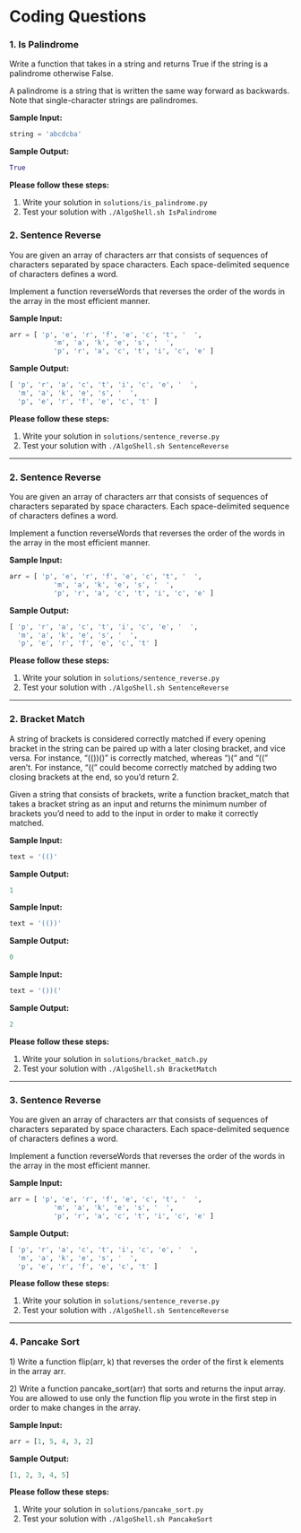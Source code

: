 # Coding Questions

### 1. Is Palindrome
Write a function that takes in a string and
returns True if the string is a palindrome
otherwise False.

A palindrome is a string that is written the same
way forward as backwards. Note that single-character
strings are palindromes.

**Sample Input:**
```python
string = 'abcdcba'
```
**Sample Output:**
```python
True
```
**Please follow these steps:**
1. Write your solution in `solutions/is_palindrome.py`
2. Test your solution with `./AlgoShell.sh IsPalindrome`



### 2. Sentence Reverse
You are given an array of characters arr that consists of sequences of characters separated by space characters. Each space-delimited sequence of characters defines a word.

Implement a function reverseWords that reverses the order of the words in the array in the most efficient manner.

**Sample Input:**
```python
arr = [ 'p', 'e', 'r', 'f', 'e', 'c', 't', '  ',
           'm', 'a', 'k', 'e', 's', '  ',
           'p', 'r', 'a', 'c', 't', 'i', 'c', 'e' ]
```
**Sample Output:**
```python
[ 'p', 'r', 'a', 'c', 't', 'i', 'c', 'e', '  ',
  'm', 'a', 'k', 'e', 's', '  ',
  'p', 'e', 'r', 'f', 'e', 'c', 't' ]
```
**Please follow these steps:**
1. Write your solution in `solutions/sentence_reverse.py`
2. Test your solution with `./AlgoShell.sh SentenceReverse`

---

### 2. Sentence Reverse
You are given an array of characters arr that consists of sequences of characters separated by space characters. Each space-delimited sequence of characters defines a word.

Implement a function reverseWords that reverses the order of the words in the array in the most efficient manner.

**Sample Input:**
```python
arr = [ 'p', 'e', 'r', 'f', 'e', 'c', 't', '  ',
           'm', 'a', 'k', 'e', 's', '  ',
           'p', 'r', 'a', 'c', 't', 'i', 'c', 'e' ]
```
**Sample Output:**
```python
[ 'p', 'r', 'a', 'c', 't', 'i', 'c', 'e', '  ',
  'm', 'a', 'k', 'e', 's', '  ',
  'p', 'e', 'r', 'f', 'e', 'c', 't' ]
```
**Please follow these steps:**
1. Write your solution in `solutions/sentence_reverse.py`
2. Test your solution with `./AlgoShell.sh SentenceReverse`

---

### 2. Bracket Match
A string of brackets is considered correctly matched if 
every opening bracket in the string can be paired up with 
a later closing bracket, and vice versa. For instance, “(())()” 
is correctly matched, whereas “)(“ and “((” aren’t. For 
instance, “((” could become correctly matched by adding 
two closing brackets at the end, so you’d return 2.

Given a string that consists of brackets, write a function 
bracket_match that takes a bracket string as an input and 
returns the minimum number of brackets you’d need to 
add to the input in order to make it correctly matched.

**Sample Input:**
```python
text = '(()'
```
**Sample Output:**
```python
1
```
**Sample Input:**
```python
text = '(())'
```
**Sample Output:**
```python
0
```
**Sample Input:**
```python
text = '())('
```
**Sample Output:**
```python
2
```
**Please follow these steps:**
1. Write your solution in `solutions/bracket_match.py`
2. Test your solution with `./AlgoShell.sh BracketMatch`

---

### 3. Sentence Reverse
You are given an array of characters arr that consists of sequences of characters separated by space characters. Each space-delimited sequence of characters defines a word.

Implement a function reverseWords that reverses the order of the words in the array in the most efficient manner.

**Sample Input:**
```python
arr = [ 'p', 'e', 'r', 'f', 'e', 'c', 't', '  ',
           'm', 'a', 'k', 'e', 's', '  ',
           'p', 'r', 'a', 'c', 't', 'i', 'c', 'e' ]
```
**Sample Output:**
```python
[ 'p', 'r', 'a', 'c', 't', 'i', 'c', 'e', '  ',
  'm', 'a', 'k', 'e', 's', '  ',
  'p', 'e', 'r', 'f', 'e', 'c', 't' ]
```
**Please follow these steps:**
1. Write your solution in `solutions/sentence_reverse.py`
2. Test your solution with `./AlgoShell.sh SentenceReverse`

---

### 4. Pancake Sort
1\) Write a function flip(arr, k) that reverses the order of the first k elements in the array arr.

2\) Write a function pancake_sort(arr) that sorts and returns the input array. You are allowed to use only the function flip you wrote in the first step in order to make changes in the array.

**Sample Input:**
```python
arr = [1, 5, 4, 3, 2]
```
**Sample Output:**
```python
[1, 2, 3, 4, 5]
```
**Please follow these steps:**
1. Write your solution in `solutions/pancake_sort.py`
2. Test your solution with `./AlgoShell.sh PancakeSort`
